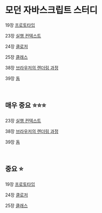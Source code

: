 # 모던 자바스크립트 스터디

19장 [프로토타입](https://github.com/siggu/modern-javascript-study/blob/main/%ED%94%84%EB%A1%9C%ED%86%A0%ED%83%80%EC%9E%85/prototype.md)

23장 [실행 컨텍스트](https://github.com/siggu/modern-javascript-study/blob/main/%EC%8B%A4%ED%96%89%20%EC%BB%A8%ED%85%8D%EC%8A%A4%ED%8A%B8/execution-context.md)

24장 [클로저](https://github.com/siggu/modern-javascript-study/blob/main/%ED%81%B4%EB%A1%9C%EC%A0%80/closer.md)

25장 [클래스](https://github.com/siggu/modern-javascript-study/blob/main/%ED%81%B4%EB%9E%98%EC%8A%A4/class.md)

38장 [브라우저의 렌더링 과정](https://github.com/siggu/modern-javascript-study/blob/main/%EB%B8%8C%EB%9D%BC%EC%9A%B0%EC%A0%80%EC%9D%98%20%EB%A0%8C%EB%8D%94%EB%A7%81%20%EA%B3%BC%EC%A0%95/browser-rendring.md)

39장 [돔](https://github.com/siggu/modern-javascript-study/blob/main/%EB%8F%94/DOM.md)

<br/>

## 매우 중요 ⭐⭐⭐

23장 [실행 컨텍스트](https://github.com/siggu/modern-javascript-study/blob/main/%EC%8B%A4%ED%96%89%20%EC%BB%A8%ED%85%8D%EC%8A%A4%ED%8A%B8/execution-context.md)

38장 [브라우저의 렌더링 과정](https://github.com/siggu/modern-javascript-study/blob/main/%EB%B8%8C%EB%9D%BC%EC%9A%B0%EC%A0%80%EC%9D%98%20%EB%A0%8C%EB%8D%94%EB%A7%81%20%EA%B3%BC%EC%A0%95/browser-rendring.md)

39장 [돔](https://github.com/siggu/modern-javascript-study/blob/main/%EB%8F%94/DOM.md)

<br/>

## 중요 ⭐

19장 [프로토타입](https://github.com/siggu/modern-javascript-study/blob/main/%ED%94%84%EB%A1%9C%ED%86%A0%ED%83%80%EC%9E%85/prototype.md)

24장 [클로저](https://github.com/siggu/modern-javascript-study/blob/main/%ED%81%B4%EB%A1%9C%EC%A0%80/closer.md)

25장 [클래스](https://github.com/siggu/modern-javascript-study/blob/main/%ED%81%B4%EB%9E%98%EC%8A%A4/class.md)

